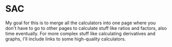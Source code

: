 # SAC
My goal for this is to merge all the calculators into one page where you don't have to go to other pages to calculate stuff like ratios and factors, also time eventually. For more complex stuff like calculating derivatives and graphs, I'll include links to some high-quality calculators.
